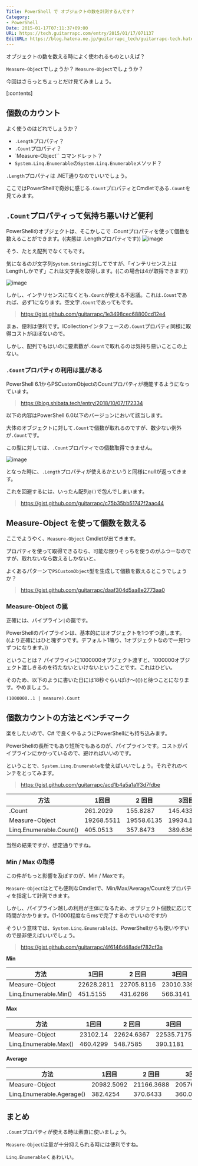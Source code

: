 ```yaml
---
Title: PowerShell で オブジェクトの数を計測するんです？
Category:
- PowerShell
Date: 2015-01-17T07:11:37+09:00
URL: https://tech.guitarrapc.com/entry/2015/01/17/071137
EditURL: https://blog.hatena.ne.jp/guitarrapc_tech/guitarrapc-tech.hatenablog.com/atom/entry/8454420450080465028
---
```


オブジェクトの数を数える時によく使われるものといえば？

`Measure-Object`でしょうか？ `Measure-Object`でしょうか？

今回はさらっとちょっとだけ見てみましょう。

[:contents]

## 個数のカウント

よく使うのはどれでしょうか？

* `.Length`プロパティ？
* `.Count`プロパティ？
* `Measure-Object`` コマンドレット？
* `System.Linq.Enumerable`の`System.Linq.Enumerable`メソッド？


`.Length`プロパティは .NET通りなのでいいでしょう。

ここではPowerShellで奇妙に感じる`.Count`プロパティとCmdletである`.Count`を見てみます。

## `.Count`プロパティって気持ち悪いけど便利

PowerShellのオブジェクトは、そこかしこで .Countプロパティを使って個数を数えることができます。((実態は .Lengthプロパティです))
![image](http://cdn-ak.f.st-hatena.com/images/fotolife/g/guitarrapc_tech/20150117/20150117061617.png)

そう、たとえ配列でなくてもです。

気になるのが文字列`System.String`に対してですが、「インテリセンス上はLengthしかでず」これは文字長を取得します。((この場合は4が取得できます))

![image](http://cdn-ak.f.st-hatena.com/images/fotolife/g/guitarrapc_tech/20150117/20150117062036.png)

しかし、インテリセンスになくとも`.Count`が使える不思議。これは`.Count`であれば、必ず1になります。空文字`.Count`であってもです。

> https://gist.github.com/guitarrapc/1e3498cec68800cd12e4

まぁ、便利は便利です。ICollectionインタフェースの`.Count`プロパティ同様に取得コストがほぼないので。

しかし、配列でもはいのに要素数が`.Count`で取れるのは気持ち悪いことこの上ない。

### `.Count`プロパティの利用は罠がある

PowerShell 6.1からPSCustomObjectのCountプロパティが機能するようになっています。

> https://blog.shibata.tech/entry/2018/10/07/172334

以下の内容はPowerShell 6.0以下のバージョンにおいて該当します。

大体のオブジェクトに対して`.Count`で個数が取れるのですが、数少ない例外が`.Count`です。

この型に対しては、`.Count`プロパティでの個数取得できません。

![image](http://cdn-ak.f.st-hatena.com/images/fotolife/g/guitarrapc_tech/20150117/20150117062601.png)

となった時に、`.Length`プロパティが使えるかというと同様にnullが返ってきます。

これを回避するには、いったん配列`@()`で包んでしまいます。

> https://gist.github.com/guitarrapc/c75b35bb51747f2aac44


## Measure-Object を使って個数を数える

ここでようやく、`Measure-Object` Cmdletが出てきます。

プロパティを使って取得できるなら、可能な限りそっちを使うのがふつーなのですが、取れないなら数えるしかないと。

よくあるパターンで`PSCustomObject`型を生成して個数を数えるとこうでしょうか？

> https://gist.github.com/guitarrapc/daaf304d5aa8e2773aa0

### Measure-Object の罠

正確には、パイプライン`|`の罠です。

PowerShellのパイプラインは、基本的にはオブジェクトを1つずつ渡します。((より正確にはひと塊ずつです。デフォルト1塊り、1オブジェクトなので一見1つずつになります。))

ということは？ パイプラインに1000000オブジェクト渡すと、1000000オブジェクト渡しきるのを待たないといけないということです。これはひどい。

そのため、以下のように書いた日には18秒ぐらいぽけ～(())と待つことになります。やめましょう。

```
(1000000..1 | measure).Count
```
## 個数カウントの方法とベンチマーク

楽をしたいので、C# で良くやるようにPowerShellにも持ち込みます。

PowerShellの長所でもあり短所でもあるのが、パイプラインです。コストがパイプラインにかかっているので、避ければいいのです。

ということで、`System.Linq.Enumerable`を使えばいいでしょう。それぞれのベンチをとってみます。

> https://gist.github.com/guitarrapc/acd1b4a5a1a1f3d7fdbe

方法|1回目 | 2 回目 | 3回目 | 平均(ms)
----|----|----|----|----
.Count|261.2029|155.8287|145.4331|187.488
Measure-Object|19268.5511|19558.6135|19934.1167|19587.093
Linq.Enumerable.Count()|405.0513|357.8473|389.6365|384.18

当然の結果ですが、想定通りですね。

### Min / Max の取得

この件がもっと影響を及ぼすのが、Min / Maxです。

`Measure-Object`はとても便利なCmdletで、Min/Max/Average/Countをプロパティを指定して計測できます。

しかし、パイプライン越しの利用が主体になるため、オブジェクト個数に応じて時間がかかります。(1-1000程度ならmsで完了するのでいいのですが)

そういう意味では、`System.Linq.Enumerable`は、PowerShellからも使いやすいので是非使えばいいでしょう。

> https://gist.github.com/guitarrapc/4f6146d48adef782cf3a


**Min**

方法|1回目 | 2 回目 | 3回目 | 平均(ms)
----|----|----|----|----
Measure-Object|22628.2811|22705.8116|23010.3391|22781.477
Linq.Enumerable.Min()|451.5155|431.6266|566.3141|483.152

**Max**

方法|1回目 | 2 回目 | 3回目 | 平均(ms)
----|----|----|----|----
Measure-Object|23102.14|22624.6367|22535.7175|22754.164
Linq.Enumerable.Max()|460.4299|548.7585|390.1181|466.435

**Average**

方法|1回目 | 2 回目 | 3回目 | 平均(ms)
----|----|----|----|----
Measure-Object|20982.5092|21166.3688|20576.0699|20908.315
Linq.Enumerable.Agerage()|382.4254|370.6433|360.0512|371.03

## まとめ

`.Count`プロパティが使える時は素直に使いましょう。

`Measure-Object`は量が十分抑えられる時には便利ですね。

`Linq.Enumerable`くぁわいい。
